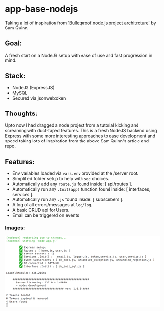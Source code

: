 # app-base-nodejs

Taking a lot of inspiration from ['Bulletproof node.js project architecture'](https://softwareontheroad.com/ideal-nodejs-project-structure?utm_source=github&utm_medium=readme) by Sam Quinn.

## Goal:

A fresh start on a NodeJS setup with ease of use and fast progression in mind.

## Stack:
- NodeJS (ExpressJS)
- MySQL 
- Secured via jsonwebtoken

## Thoughts:

Upto now I had dragged a node project from a tutorial kicking and screaming with duct-taped features. This is a fresh NodeJS backend using Express with some more interesting approaches to ease development and speed taking lots of inspiration from the above Sam Quinn's article and repo.


## Features:
	
- Env variables loaded via `vars.env` provided at the /server root.
- Simplified folder setup to help with `soc` choices.
- Automatically add any `route.js` found inside: [ api/routes ].
- Automatically run any `.Init(app)` function found inside: [ interfaces, services ].
- Automatically run any `.js` found inside: [ subscribers ].
- A log of all errors/messages at `log/log`.
- A basic CRUD api for Users.
- Email can be triggered on events

### Images:
![start](./docs/nodejs.png?raw=true "on start")